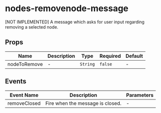 # nodes-removenode-message

[NOT IMPLEMENTED] A message which asks for user input regarding removing a selected node.

## Props

<!-- @vuese:nodes-removenode-message:props:start -->
|Name|Description|Type|Required|Default|
|---|---|---|---|---|
|nodeToRemove|-|`String`|`false`|-|

<!-- @vuese:nodes-removenode-message:props:end -->


## Events

<!-- @vuese:nodes-removenode-message:events:start -->
|Event Name|Description|Parameters|
|---|---|---|
|removeClosed|Fire when the message is closed.|-|

<!-- @vuese:nodes-removenode-message:events:end -->


